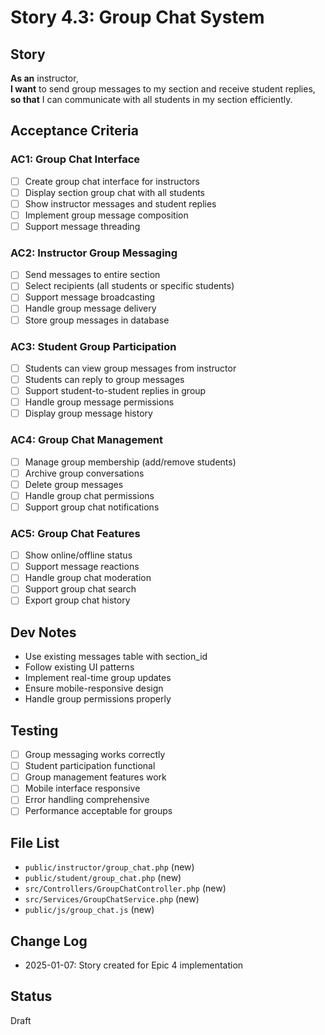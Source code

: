 # Story 4.3: Group Chat System

## Story
**As an** instructor,  
**I want** to send group messages to my section and receive student replies,  
**so that** I can communicate with all students in my section efficiently.

## Acceptance Criteria

### AC1: Group Chat Interface
- [ ] Create group chat interface for instructors
- [ ] Display section group chat with all students
- [ ] Show instructor messages and student replies
- [ ] Implement group message composition
- [ ] Support message threading

### AC2: Instructor Group Messaging
- [ ] Send messages to entire section
- [ ] Select recipients (all students or specific students)
- [ ] Support message broadcasting
- [ ] Handle group message delivery
- [ ] Store group messages in database

### AC3: Student Group Participation
- [ ] Students can view group messages from instructor
- [ ] Students can reply to group messages
- [ ] Support student-to-student replies in group
- [ ] Handle group message permissions
- [ ] Display group message history

### AC4: Group Chat Management
- [ ] Manage group membership (add/remove students)
- [ ] Archive group conversations
- [ ] Delete group messages
- [ ] Handle group chat permissions
- [ ] Support group chat notifications

### AC5: Group Chat Features
- [ ] Show online/offline status
- [ ] Support message reactions
- [ ] Handle group chat moderation
- [ ] Support group chat search
- [ ] Export group chat history

## Dev Notes
- Use existing messages table with section_id
- Follow existing UI patterns
- Implement real-time group updates
- Ensure mobile-responsive design
- Handle group permissions properly

## Testing
- [ ] Group messaging works correctly
- [ ] Student participation functional
- [ ] Group management features work
- [ ] Mobile interface responsive
- [ ] Error handling comprehensive
- [ ] Performance acceptable for groups

## File List
- `public/instructor/group_chat.php` (new)
- `public/student/group_chat.php` (new)
- `src/Controllers/GroupChatController.php` (new)
- `src/Services/GroupChatService.php` (new)
- `public/js/group_chat.js` (new)

## Change Log
- 2025-01-07: Story created for Epic 4 implementation

## Status
Draft
